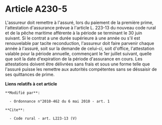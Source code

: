 # Article A230-5

L'assureur doit remettre à l'assuré, lors du paiement de la première prime, l'attestation d'assurance prévue à l'article L.
223-13 du nouveau code rural et de la pêche maritime afférente à la période se terminant le 30 juin suivant. Si le contrat a
une durée supérieure à une année ou s'il est renouvelable par tacite reconduction, l'assureur doit faire parvenir chaque
année à l'assuré, soit sur la demande de celui-ci, soit d'office, l'attestation valable pour la période annuelle, commençant
le 1er juillet suivant, quelle que soit la date d'expiration de la période d'assurance en cours. Les attestations doivent
être délivrées sans frais et sous une forme telle que l'assuré puisse les remettre aux autorités compétentes sans se
déssaisir de ses quittances de prime.

**Liens relatifs à cet article**

	**Modifié par**:

	  - Ordonnance n°2010-462 du 6 mai 2010 - art. 1

	**Cite**:

	  - Code rural - art. L223-13 (V)
